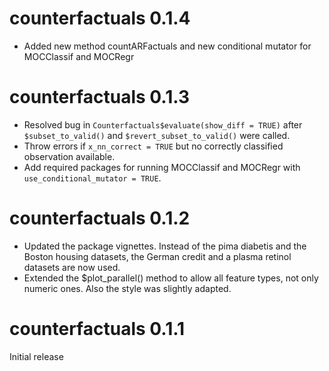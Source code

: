 # counterfactuals 0.1.4
* Added new method countARFactuals and new conditional mutator for MOCClassif and MOCRegr

# counterfactuals 0.1.3
* Resolved bug in `Counterfactuals$evaluate(show_diff = TRUE)` after `$subset_to_valid()` and `$revert_subset_to_valid()` were called.
* Throw errors if `x_nn_correct = TRUE` but no correctly classified observation available. 
* Add required packages for running MOCClassif and MOCRegr with `use_conditional_mutator = TRUE`.
  
# counterfactuals 0.1.2
* Updated the package vignettes. Instead of the pima diabetis and the Boston 
housing datasets, the German credit and a plasma retinol datasets are now used.
* Extended the $plot_parallel() method to allow all feature types, not only numeric ones.
Also the style was slightly adapted.

# counterfactuals 0.1.1
Initial release
